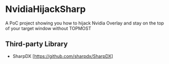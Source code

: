 # NvidiaHijackSharp
A PoC project showing you how to hijack Nvidia Overlay and stay on the top of your target window without TOPMOST

## Third-party Library
* SharpDX [https://github.com/sharpdx/SharpDX]
